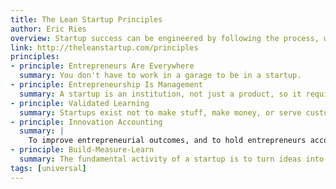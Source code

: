 ```yaml
---
title: The Lean Startup Principles
author: Eric Ries
overview: Startup success can be engineered by following the process, which means it can be learned, which means it can be taught.
link: http://theleanstartup.com/principles
principles:
- principle: Entrepreneurs Are Everywhere
  summary: You don't have to work in a garage to be in a startup.
- principle: Entrepreneurship Is Management
  summary: A startup is an institution, not just a product, so it requires management, a new kind of management specifically geared to its context.
- principle: Validated Learning
  summary: Startups exist not to make stuff, make money, or serve customers. They exist to learn how to build a sustainable business. This learning can be validated scientifically, by running experiments that allow us to test each element of our vision.
- principle: Innovation Accounting
  summary: |
    To improve entrepreneurial outcomes, and to hold entrepreneurs accountable, we need to focus on the boring stuff: how to measure progress, how to setup milestones, how to prioritize work. This requires a new kind of accounting, specific to startups.
- principle: Build-Measure-Learn
  summary: The fundamental activity of a startup is to turn ideas into products, measure how customers respond, and then learn whether to pivot or persevere. All successful startup processes should be geared to accelerate that feedback loop.
tags: [universal]
---
```

